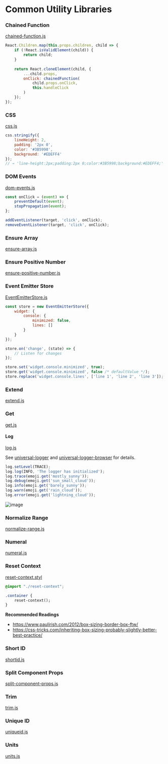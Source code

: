 # Common Utility Libraries

### Chained Function
[chained-function.js](src/chained-function.js)

```js
React.Children.map(this.props.children, child => {
    if (!React.isValidElement(child)) {
        return child;
    }
    
    return React.cloneElement(child, {
        ...child.props,
        onClick: chainedFunction(
            child.props.onClick,
            this.handleClick
        )
    });
});
```

### CSS
[css.js](src/css.js)

```js
css.stringify({
    lineHeight: 2,
    padding: '2px 0',
    color: '#3B5998',
    background: '#EDEFF4'
});
// → 'line-height:2px;padding:2px 0;color:#3B5998;background:#EDEFF4;'
```

### DOM Events
[dom-events.js](src/dom-events.js)

```js
const onClick = (event) => {
    preventDefault(event);
    stopPropagation(event);
};

addEventListener(target, 'click', onClick);
removeEventListener(target, 'click', onClick);
```

### Ensure Array
[ensure-array.js](src/ensure-array.js)

### Ensure Positive Number
[ensure-positive-number.js](src/ensure-positive-number.js)

### Event Emitter Store
[EventEmitterStore.js](src/EventEmitterStore.js)

```js
const store = new EventEmitterStore({
    widget: {
        console: {
            minimized: false,
            lines: []
        }
    }
});

store.on('change', (state) => {
    // Listen for changes
});

store.set('widget.console.minimized', true);
store.get('widget.console.minimized', false /* defaultValue */);
store.replace('widget.console.lines', ['line 1', 'line 2', 'line 3']);
```

### Extend
[extend.js](src/extend.js)

### Get
[get.js](src/get.js)

#### Log
[log.js](src/log.js)

See [universal-logger](https://github.com/cheton/universal-logger) and [universal-logger-browser](https://github.com/cheton/universal-logger-browser) for details.

```js
log.setLevel(TRACE);
log.log(INFO, 'The logger has initialized');
log.trace(emoji.get('mostly_sunny'));
log.debug(emoji.get('sun_small_cloud'));
log.info(emoji.get('barely_sunny'));
log.warn(emoji.get('rain_cloud'));
log.error(emoji.get('lightning_cloud'));
```

![image](https://cloud.githubusercontent.com/assets/447801/25939476/96bd5568-3665-11e7-9b6f-b96fe0dc73d8.png)

### Normalize Range
[normalize-range.js](src/normalize-range.js)

### Numeral
[numeral.js](src/numeral.js)

### Reset Context
[reset-context.styl](src/reset-context.styl)

```css
@import "./reset-context";

.container {
    reset-context();
}
```

**Recommended Readings**
* https://www.paulirish.com/2012/box-sizing-border-box-ftw/
* https://css-tricks.com/inheriting-box-sizing-probably-slightly-better-best-practice/

### Short ID
[shortid.js](src/shortid.js)

### Split Component Props
[split-component-props.js](src/split-component-props.js)

### Trim
[trim.js](src/trim.js)

### Unique ID
[uniqueid.js](src/uniqueid.js)

### Units
[units.js](src/units.js)
